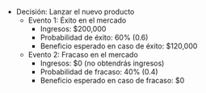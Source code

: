 - Decisión: Lanzar el nuevo producto
  - Evento 1: Éxito en el mercado
    - Ingresos: $200,000
    - Probabilidad de éxito: 60% (0.6)
    - Beneficio esperado en caso de éxito: $120,000
  - Evento 2: Fracaso en el mercado
    - Ingresos: $0 (no obtendrás ingresos)
    - Probabilidad de fracaso: 40% (0.4)
    - Beneficio esperado en caso de fracaso: $0
